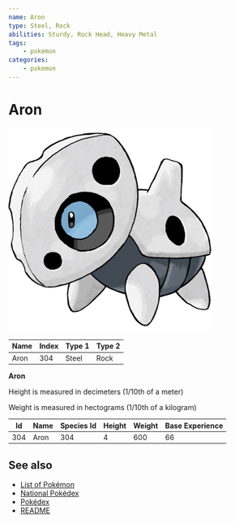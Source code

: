 ```yaml
---
name: Aron
type: Steel, Rock
abilities: Sturdy, Rock Head, Heavy Metal
tags:
    - pokemon
categories:
    - pokemon
---
```


# Aron


![Aron](images/304.png)

| **Name** | **Index** | **Type 1** | **Type 2** |
|----|----|----|----|
| Aron | 304 | Steel | Rock  |

**Aron** 


Height is measured in decimeters (1/10th of a meter)

Weight is measured in hectograms (1/10th of a kilogram)

| **Id** | **Name** | **Species Id** | **Height** | **Weight** | **Base Experience** |
|--------|----------|----------------|------------|------------|---------------------|
| 304 | Aron | 304 | 4 | 600 | 66 |


## See also

- [List of Pokémon](../pokemon.md)
- [National Pokédex](../national_pokedex.md)
- [Pokédex](../pokedex.md)
- [README](../README.md)
